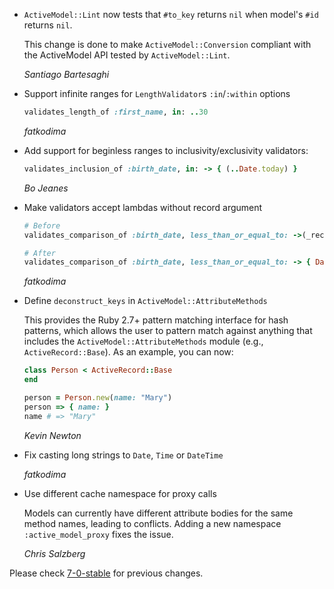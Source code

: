 *   `ActiveModel::Lint` now tests that `#to_key` returns `nil` when model's `#id` returns `nil`.

    This change is done to make `ActiveModel::Conversion` compliant with the ActiveModel API
    tested by `ActiveModel::Lint`.

    *Santiago Bartesaghi*


*   Support infinite ranges for `LengthValidator`s `:in`/`:within` options

    ```ruby
    validates_length_of :first_name, in: ..30
    ```

    *fatkodima*

*   Add support for beginless ranges to inclusivity/exclusivity validators:

    ```ruby
    validates_inclusion_of :birth_date, in: -> { (..Date.today) }
    ```

    *Bo Jeanes*

*   Make validators accept lambdas without record argument

    ```ruby
    # Before
    validates_comparison_of :birth_date, less_than_or_equal_to: ->(_record) { Date.today }

    # After
    validates_comparison_of :birth_date, less_than_or_equal_to: -> { Date.today }
    ```

    *fatkodima*

*   Define `deconstruct_keys` in `ActiveModel::AttributeMethods`

    This provides the Ruby 2.7+ pattern matching interface for hash patterns,
    which allows the user to pattern match against anything that includes the
    `ActiveModel::AttributeMethods` module (e.g., `ActiveRecord::Base`). As an
    example, you can now:

    ```ruby
    class Person < ActiveRecord::Base
    end

    person = Person.new(name: "Mary")
    person => { name: }
    name # => "Mary"
    ```

    *Kevin Newton*

*   Fix casting long strings to `Date`, `Time` or `DateTime`

    *fatkodima*

*   Use different cache namespace for proxy calls

    Models can currently have different attribute bodies for the same method
    names, leading to conflicts. Adding a new namespace `:active_model_proxy`
    fixes the issue.

    *Chris Salzberg*

Please check [7-0-stable](https://github.com/rails/rails/blob/7-0-stable/activemodel/CHANGELOG.md) for previous changes.
